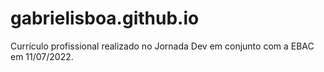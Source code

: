 # gabrielisboa.github.io
Currículo profissional realizado no Jornada Dev em conjunto com a EBAC em 11/07/2022.
